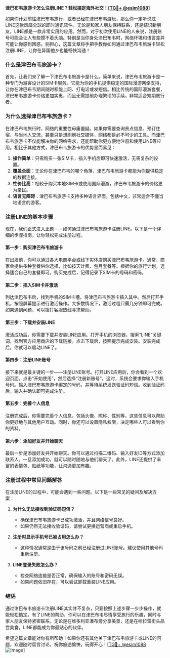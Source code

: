 **津巴布韦旅游卡怎么注册LINE？轻松搞定海外社交！[[TG💪+ @esim1088](https://t.me/s/esim1088)]**

如果你计划前往津巴布韦旅行，或者已经在津巴布韦游玩，那么你一定听说过LINE这款风靡全球的即时通讯软件。无论是和家人朋友保持联系，还是结识新朋友，LINE都是一款非常实用的应用。然而，对于初次使用LINE的人来说，注册账号可能会让人有些摸不着头脑。特别是当你身处津巴布韦时，网络环境和语言差异可能让你感到困惑。别担心，这篇文章将手把手教你如何通过津巴布韦旅游卡轻松注册LINE，让你在异国他乡也能畅快沟通！

### 什么是津巴布韦旅游卡？

首先，让我们来了解一下津巴布韦旅游卡是什么。简单来说，津巴布韦旅游卡是一种专门为游客设计的SIM卡服务。它能为你的手机提供稳定的国际漫游网络支持，让你在津巴布韦期间随时都能上网、打电话或发短信。相比传统的国际漫游套餐，津巴布韦旅游卡价格更加实惠，而且无需提前办理繁琐的手续，非常适合短期旅行者。

### 为什么选择津巴布韦旅游卡？

在津巴布韦旅行时，网络的重要性毋庸置疑。如果你需要查询景点信息、预订住宿、与当地人交流，甚至只是想刷刷社交媒体，网络都是必不可少的工具。而津巴布韦旅游卡不仅能解决你的网络需求，还能帮助你更方便地注册和使用LINE等应用。相比于其他方式，津巴布韦旅游卡的优势显而易见：

1. **操作简单**：只需购买一张SIM卡，插入手机后即可快速激活，无需复杂的设置。
2. **覆盖全面**：无论你在津巴布韦的哪个角落，津巴布韦旅游卡都能为你提供稳定的数据连接。
3. **性价比高**：相较于购买本地SIM卡或使用国际漫游，津巴布韦旅游卡的价格更为亲民。
4. **语言无障碍**：津巴布韦旅游卡支持多种语言界面，包括中文，非常适合不懂当地语言的游客。

### 注册LINE的基本步骤

现在，我们正式进入正题——如何通过津巴布韦旅游卡注册LINE。以下是一个详细的步骤指南，让你轻松完成注册过程。

#### 第一步：购买津巴布韦旅游卡

在出发前，你可以通过各大电商平台或线下实体店购买津巴布韦旅游卡。通常，商家会提供多种套餐供你选择，比如按天计费、包月套餐等。根据你的旅行计划，选择适合自己的套餐即可。购买完成后，记得记录下SIM卡的号码和密码。

#### 第二步：插入SIM卡并激活

到达津巴布韦后，找到手机的SIM卡槽，将津巴布韦旅游卡插入其中。然后打开手机，按照屏幕提示进行激活操作。大多数情况下，激活过程只需几分钟即可完成。如果遇到问题，可以拨打客服热线寻求帮助。

#### 第三步：下载并安装LINE

激活成功后，你需要下载并安装LINE应用。打开手机的浏览器，搜索“LINE”关键词，找到官方应用商店的下载链接。点击下载后，按照提示完成安装。安装完成后，你就可以启动LINE了。

#### 第四步：注册LINE账号

接下来就是最关键的一步——注册LINE账号。打开LINE应用后，你会看到一个欢迎页面。点击“开始使用”，然后选择“注册新账号”。这时，系统会要求你输入手机号码。输入津巴布韦旅游卡绑定的号码，并等待系统发送验证码短信。收到验证码后，输入并确认即可完成注册。

#### 第五步：完善个人信息

注册完成后，你需要完善个人信息，包括头像、昵称、性别等。这些信息可以帮助你更好地与其他用户互动。同时，你还可以设置隐私权限，决定哪些人可以看到你的资料。

#### 第六步：添加好友并开始聊天

最后一步是添加好友并开始聊天。你可以通过扫描二维码、输入好友ID等方式添加联系人。一旦添加成功，就可以随时随地与他们聊天了。此外，LINE还提供了丰富的表情包、贴纸等功能，让沟通更加有趣。

### 注册过程中常见问题解答

在注册LINE的过程中，可能会遇到一些问题。以下是一些常见的疑问及解决方案：

1. **为什么无法接收到验证码短信？**
   - 确保津巴布韦旅游卡已成功激活，并且网络信号良好。
   - 如果仍然无法接收验证码，请尝试更换运营商或重启手机。

2. **注册时显示手机号已被占用怎么办？**
   - 这种情况通常是由于该号码之前已经注册过LINE账号。建议使用其他号码重新注册。

3. **LINE登录失败怎么办？**
   - 检查网络连接是否正常，确保输入的账号和密码无误。
   - 如果问题依旧存在，可以尝试卸载重装LINE应用。

### 结语

通过津巴布韦旅游卡注册LINE其实并不复杂，只要按照上述步骤一步步操作，就能轻松搞定。有了LINE的帮助，你可以在津巴布韦尽情享受旅行的乐趣，同时与家人朋友保持紧密联系。无论是在维多利亚瀑布旁分享美景，还是在哈拉雷街头品尝美食，LINE都能成为你最贴心的伙伴。

希望这篇文章能对你有所帮助！如果你还有其他关于津巴布韦旅游卡或LINE的问题，欢迎随时留言讨论。祝你旅途愉快，玩得开心！[[TG💪+ @esim1088](https://t.me/s/esim1088) ![Image](https://i.postimg.cc/4NQfJmqS/Snipaste-2025-05-13-00-14-12.png)]